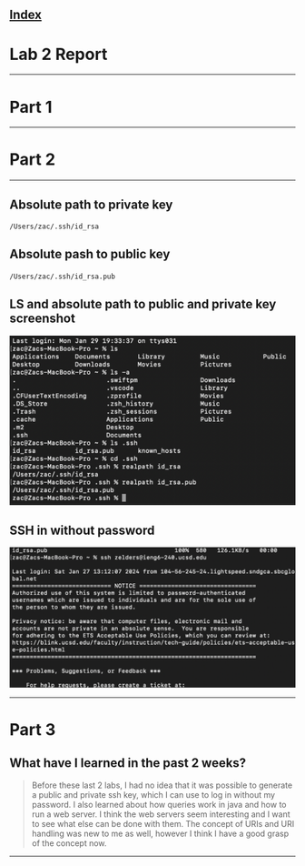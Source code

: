 
[Index](https://zcashe.github.io/cse15l-lab-reports/index.html)
---
# Lab 2 Report 
---
# Part 1





---

# Part 2
---
## Absolute path to private key 
```
/Users/zac/.ssh/id_rsa
```


## Absolute pash to public key
```
/Users/zac/.ssh/id_rsa.pub
```
## LS and absolute path to public and private key screenshot 
![Image](assets/Lab2-filepath.png)

## SSH in without password
![Image](assets/Lab2-ssh.png)

---
# Part 3
## What have I learned in the past 2 weeks?
> Before these last 2 labs, I had no idea that it was possible to generate a public and private ssh key, which I can use to log in without my password. I also learned about how queries work in java and how to run a web server. I think the web servers seem interesting and I want to see what else can be done with them. The concept of URIs and URI handling was new to me as well, however I think I have a good grasp of the concept now.
---
